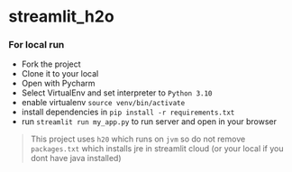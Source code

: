 # streamlit_h2o

### For local run

* Fork the project
* Clone it to your local
* Open with Pycharm
* Select VirtualEnv and set interpreter to `Python 3.10`
* enable virtualenv `source venv/bin/activate`
* install dependencies in `pip install -r requirements.txt`
* run `streamlit run my_app.py` to run server and open in your browser

> This project uses `h20` which runs on `jvm` so do not remove `packages.txt` which installs jre in streamlit cloud (or your local if you dont have java installed)